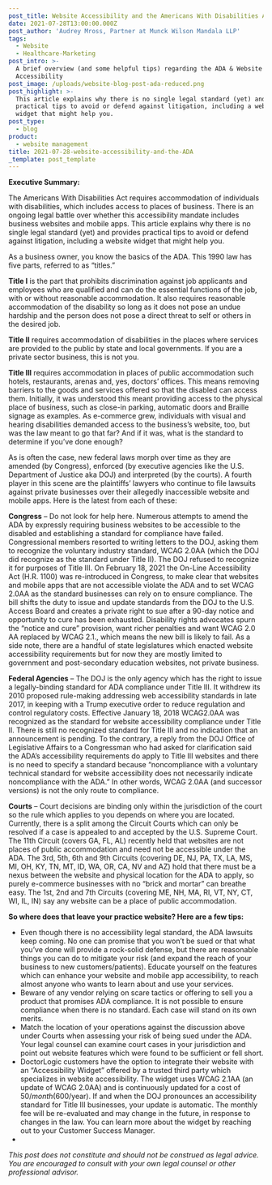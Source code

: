 ```yaml
---
post_title: Website Accessibility and the Americans With Disabilities Act (ADA)
date: 2021-07-28T13:00:00.000Z
post_author: 'Audrey Mross, Partner at Munck Wilson Mandala LLP'
tags:
  - Website
  - Healthcare-Marketing
post_intro: >-
  A brief overview (and some helpful tips) regarding the ADA & Website
  Accessibility
post_image: /uploads/website-blog-post-ada-reduced.png
post_highlight: >-
  This article explains why there is no single legal standard (yet) and provides
  practical tips to avoid or defend against litigation, including a website
  widget that might help you.
post_type:
  - blog
product:
  - website management
title: 2021-07-28-website-accessibility-and-the-ADA
_template: post_template
---
```


**Executive Summary:** 

The Americans With Disabilities Act requires accommodation of individuals with disabilities, which includes access to places of business. There is an ongoing legal battle over whether this accessibility mandate includes business websites and mobile apps. This article explains why there is no single legal standard (yet) and provides practical tips to avoid or defend against litigation, including a website widget that might help you.

As a business owner, you know the basics of the ADA. This 1990 law has five parts, referred to as “titles.”

**Title I** is the part that prohibits discrimination against job applicants and employees who are qualified and can do the essential functions of the job, with or without reasonable accommodation. It also requires reasonable accommodation of the disability so long as it does not pose an undue hardship and the person does not pose a direct threat to self or others in the desired job.

**Title II** requires accommodation of disabilities in the places where services are provided to the public by state and local governments. If you are a private sector business, this is not you.

**Title III** requires accommodation in places of public accommodation such hotels, restaurants, arenas and, yes, doctors’ offices. This means removing barriers to the goods and services offered so that the disabled can access them. Initially, it was understood this meant providing access to the physical place of business, such as close-in parking, automatic doors and Braille signage as examples. As e-commerce grew, individuals with visual and hearing disabilities demanded access to the business’s website, too, but was the law meant to go that far? And if it was, what is the standard to determine if you’ve done enough?

As is often the case, new federal laws morph over time as they are amended (by Congress), enforced (by executive agencies like the U.S. Department of Justice aka DOJ) and interpreted (by the courts). A fourth player in this scene are the plaintiffs’ lawyers who continue to file lawsuits against private businesses over their allegedly inaccessible website and mobile apps. Here is the latest from each of these:

**Congress** – Do not look for help here. Numerous attempts to amend the ADA by expressly requiring business websites to be accessible to the disabled and establishing a standard for compliance have failed. Congressional members resorted to writing letters to the DOJ, asking them to recognize the voluntary industry standard, WCAG 2.0AA (which the DOJ did recognize as the standard under Title II). The DOJ refused to recognize it for purposes of Title III. On February 18, 2021 the On-Line Accessibility Act (H.R. 1100) was re-introduced in Congress, to make clear that websites and mobile apps that are not accessible violate the ADA and to set WCAG 2.0AA as the standard businesses can rely on to ensure compliance. The bill shifts the duty to issue and update standards from the DOJ to the U.S. Access Board and creates a private right to sue after a 90-day notice and opportunity to cure has been exhausted. Disability rights advocates spurn the “notice and cure” provision, want richer penalties and want WCAG 2.0 AA replaced by WCAG 2.1., which means the new bill is likely to fail. As a side note, there are a handful of state legislatures which enacted website accessibility requirements but for now they are mostly limited to government and post-secondary education websites, not private business.

**Federal Agencies** – The DOJ is the only agency which has the right to issue a legally-binding standard for ADA compliance under Title III. It withdrew its 2010 proposed rule-making addressing web accessibility standards in late 2017, in keeping with a Trump executive order to reduce regulation and control regulatory costs. Effective January 18, 2018 WCAG2.0AA was recognized as the standard for website accessibility compliance under Title II. There is still no recognized standard for Title III and no indication that an announcement is pending. To the contrary, a reply from the DOJ Office of Legislative Affairs to a Congressman who had asked for clarification said the ADA’s accessibility requirements do apply to Title III websites and there is no need to specify a standard because “noncompliance with a voluntary technical standard for website accessibility does not necessarily indicate noncompliance with the ADA.” In other words, WCAG 2.0AA (and successor versions) is not the only route to compliance.

**Courts** – Court decisions are binding only within the jurisdiction of the court so the rule which applies to you depends on where you are located. Currently, there is a split among the Circuit Courts which can only be resolved if a case is appealed to and accepted by the U.S. Supreme Court. The 11th Circuit (covers GA, FL, AL) recently held that websites are not places of public accommodation and need not be accessible under the ADA. The 3rd, 5th, 6th and 9th Circuits (covering DE, NJ, PA, TX, LA, MS, MI, OH, KY, TN, MT, ID, WA, OR, CA, NV and AZ) hold that there must be a nexus between the website and physical location for the ADA to apply, so purely e-commerce businesses with no “brick and mortar” can breathe easy. The 1st, 2nd and 7th Circuits (covering ME, NH, MA, RI, VT, NY, CT, WI, IL, IN) say any website can be a place of public accommodation.

**So where does that leave your practice website? Here are a few tips:**

* Even though there is no accessibility legal standard, the ADA lawsuits keep coming. No one can promise that you won’t be sued or that what you’ve done will provide a rock-solid defense, but there are reasonable things you can do to mitigate your risk (and expand the reach of your business to new customers/patients). Educate yourself on the features which can enhance your website and mobile app accessibility, to reach almost anyone who wants to learn about and use your services.
* Beware of any vendor relying on scare tactics or offering to sell you a product that promises ADA compliance. It is not possible to ensure compliance when there is no standard. Each case will stand on its own merits.
* Match the location of your operations against the discussion above under Courts when assessing your risk of being sued under the ADA. Your legal counsel can examine court cases in your jurisdiction and point out website features which were found to be sufficient or fell short.
* DoctorLogic customers have the option to integrate their website with an “Accessibility Widget” offered by a trusted third party which specializes in website accessibility. The widget uses WCAG 2.1AA (an update of WCAG 2.0AA) and is continuously updated for a cost of $50/month ($600/year). If and when the DOJ pronounces an accessibility standard for Title III businesses, your update is automatic. The monthly fee will be re-evaluated and may change in the future, in response to changes in the law. You can learn more about the widget by reaching out to your Customer Success Manager.
* 

_This post does not constitute and should not be construed as legal advice. You are encouraged to consult with your own legal counsel or other professional advisor._
